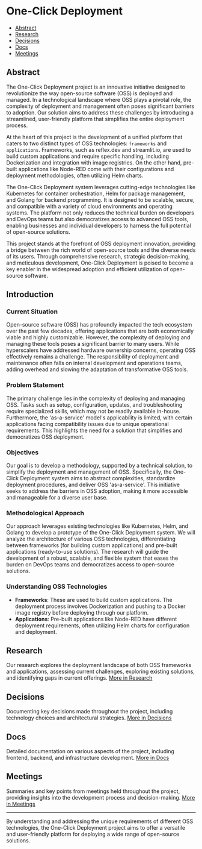 # One-Click Deployment

- [Abstract](#abstract)
- [Research](./research/index.md)
- [Decisions](./decisions/index.md)
- [Docs](./docs/index.md)
- [Meetings](./meetings/index.md)

## Abstract

The One-Click Deployment project is an innovative initiative designed to revolutionize the way open-source software (OSS) is deployed and managed. In a technological landscape where OSS plays a pivotal role, the complexity of deployment and management often poses significant barriers to adoption. Our solution aims to address these challenges by introducing a streamlined, user-friendly platform that simplifies the entire deployment process.

At the heart of this project is the development of a unified platform that caters to two distinct types of OSS technologies: `frameworks` and `applications`. Frameworks, such as reflex.dev and streamlit.io, are used to build custom applications and require specific handling, including Dockerization and integration with image registries. On the other hand, pre-built applications like Node-RED come with their configurations and deployment methodologies, often utilizing Helm charts.

The One-Click Deployment system leverages cutting-edge technologies like Kubernetes for container orchestration, Helm for package management, and Golang for backend programming. It is designed to be scalable, secure, and compatible with a variety of cloud environments and operating systems. The platform not only reduces the technical burden on developers and DevOps teams but also democratizes access to advanced OSS tools, enabling businesses and individual developers to harness the full potential of open-source solutions.

This project stands at the forefront of OSS deployment innovation, providing a bridge between the rich world of open-source tools and the diverse needs of its users. Through comprehensive research, strategic decision-making, and meticulous development, One-Click Deployment is poised to become a key enabler in the widespread adoption and efficient utilization of open-source software.

## Introduction

### Current Situation

Open-source software (OSS) has profoundly impacted the tech ecosystem over the past few decades, offering applications that are both economically viable and highly customizable. However, the complexity of deploying and managing these tools poses a significant barrier to many users. While hyperscalers have addressed hardware ownership concerns, operating OSS effectively remains a challenge. The responsibility of deployment and maintenance often falls on internal development and operations teams, adding overhead and slowing the adaptation of transformative OSS tools.

### Problem Statement

The primary challenge lies in the complexity of deploying and managing OSS. Tasks such as setup, configuration, updates, and troubleshooting require specialized skills, which may not be readily available in-house. Furthermore, the 'as-a-service' model's applicability is limited, with certain applications facing compatibility issues due to unique operational requirements. This highlights the need for a solution that simplifies and democratizes OSS deployment.

### Objectives

Our goal is to develop a methodology, supported by a technical solution, to simplify the deployment and management of OSS. Specifically, the One-Click Deployment system aims to abstract complexities, standardize deployment procedures, and deliver OSS 'as-a-service'. This initiative seeks to address the barriers in OSS adoption, making it more accessible and manageable for a diverse user base.

### Methodological Approach

Our approach leverages existing technologies like Kubernetes, Helm, and Golang to develop a prototype of the One-Click Deployment system. We will analyze the architecture of various OSS technologies, differentiating between frameworks (for building custom applications) and pre-built applications (ready-to-use solutions). The research will guide the development of a robust, scalable, and flexible system that eases the burden on DevOps teams and democratizes access to open-source solutions.

### Understanding OSS Technologies

- **Frameworks**: These are used to build custom applications. The deployment process involves Dockerization and pushing to a Docker image registry before deploying through our platform.
- **Applications**: Pre-built applications like Node-RED have different deployment requirements, often utilizing Helm charts for configuration and deployment.

## Research

Our research explores the deployment landscape of both OSS frameworks and applications, assessing current challenges, exploring existing solutions, and identifying gaps in current offerings. [More in Research](./research/index.md)

## Decisions

Documenting key decisions made throughout the project, including technology choices and architectural strategies. [More in Decisions](./decisions/index.md)

## Docs

Detailed documentation on various aspects of the project, including frontend, backend, and infrastructure development. [More in Docs](./docs/index.md)

## Meetings

Summaries and key points from meetings held throughout the project, providing insights into the development process and decision-making. [More in Meetings](./meetings/index.md)

---

By understanding and addressing the unique requirements of different OSS technologies, the One-Click Deployment project aims to offer a versatile and user-friendly platform for deploying a wide range of open-source solutions.

